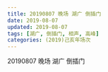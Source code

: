 ```yaml
---
title: 20190807 晚场 湖广 倒插门
date: 2019-08-07
updated: 2019-08-07
tags: [湖广, 倒插门, 相声, 高峰]
categories: (2019)己亥年场次
---
```

20190807 晚场 湖广 倒插门